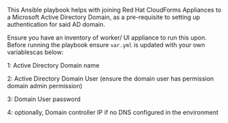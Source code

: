 This Ansible playbook helps with joining Red Hat CloudForms Appliances to a Microsoft Active Directory Domain,
as a pre-requisite to setting up authentication for said AD domain.

Ensure you have an inventory of worker/ UI appliance to run this upon.
Before running the playbook ensure `var.yml` is updated with your own variablescas below:

 1: Active Directory Domain name

 2: Active Directory Domain User (ensure the domain user has permission domain admin permission)

 3: Domain User password

 4: optionally, Domain controller IP if no DNS configured in the environment 
